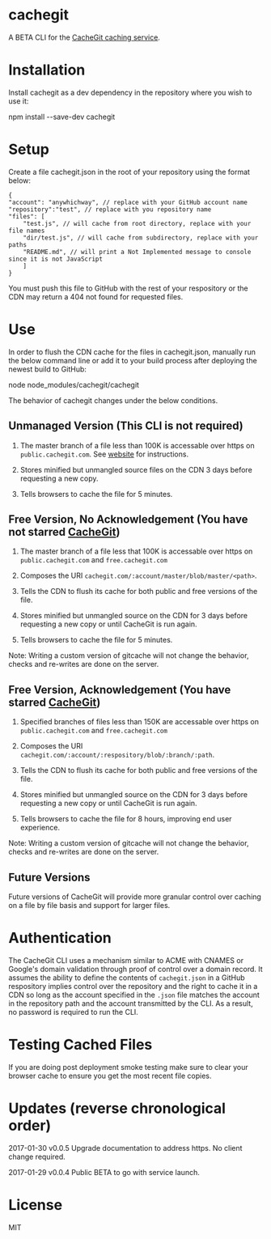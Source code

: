 # cachegit
A BETA CLI for the [CacheGit caching service](http://cachegit.com).

# Installation

Install cachegit as a dev dependency in the repository where you wish to use it:

npm install --save-dev cachegit

# Setup

Create a file cachegit.json in the root of your repository using the format below:

```
{
"account": "anywhichway", // replace with your GitHub account name
"repository":"test", // replace with you repository name
"files": [
	"test.js", // will cache from root directory, replace with your file names
	"dir/test.js", // will cache from subdirectory, replace with your paths
	"README.md", // will print a Not Implemented message to console since it is not JavaScript
	]
}
```
You must push this file to GitHub with the rest of your respository or the CDN may return a 404 not found for requested files.

# Use

In order to flush the CDN cache for the files in cachegit.json, manually run the below command
line or add it to your build process after deploying the newest build to GitHub:

node node_modules/cachegit/cachegit

The behavior of cachegit changes under the below conditions.

## Unmanaged Version (This CLI is not required)

1. The master branch of a file less than 100K is accessable over https on `public.cachegit.com`. See [website](http://www.cachegit.com) for instructions.

2. Stores minified but unmangled source files on the CDN 3 days before requesting a new copy.

3. Tells browsers to cache the file for 5 minutes.

## Free Version, No Acknowledgement (You have not starred [CacheGit](http://cachegit.com))

1. The master branch of a file less that 100K is accessable over https on `public.cachegit.com` and `free.cachegit.com`

2. Composes the URI `cachegit.com/:account/master/blob/master/<path>`.

3. Tells the CDN to flush its cache for both public and free versions of the file.

4. Stores minified but unmangled source on the CDN for 3 days before requesting a new copy or until CacheGit is run again.

5. Tells browsers to cache the file for 5 minutes.

Note: Writing a custom version of gitcache will not change the behavior, checks and re-writes are done on the server.

## Free Version, Acknowledgement (You have starred [CacheGit](http://cachegit.com))

1. Specified branches of files less than 150K are accessable over https on `public.cachegit.com` and `free.cachegit.com`

2. Composes the URI `cachegit.com/:account/:respository/blob/:branch/:path`.

3. Tells the CDN to flush its cache for both public and free versions of the file.

4. Stores minified but unmangled source on the CDN for 3 days before requesting a new copy or until CacheGit is run again.

5. Tells browsers to cache the file for 8 hours, improving end user experience.

Note: Writing a custom version of gitcache will not change the behavior, checks and re-writes are done on the server.

## Future Versions

Future versions of CacheGit will provide more granular control over caching on a file by file basis and support for larger files.

# Authentication

The CacheGit CLI uses a mechanism similar to ACME with CNAMES or Google's domain validation through proof of control over a domain record. 
It assumes the ability to define the contents of `cachegit.json` in a GitHub respository implies control over the repository and 
the right to cache it in a CDN so long as the account specified in the `.json` file matches the account in the repository path and the 
account transmitted by the CLI. As a result, no password is required to run the CLI.

# Testing Cached Files

If you are doing post deployment smoke testing make sure to clear your browser cache to ensure you get the most recent file copies.

# Updates (reverse chronological order)

2017-01-30 v0.0.5 Upgrade documentation to address https. No client change required.

2017-01-29 v0.0.4 Public BETA to go with service launch.

# License

MIT
